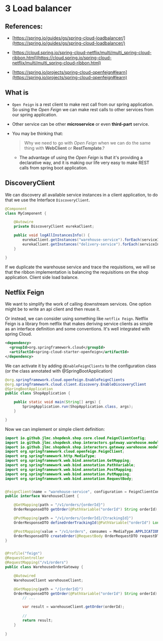# 3 Load balancer

## References:
- [https://spring.io/guides/gs/spring-cloud-loadbalancer/](https://spring.io/guides/gs/spring-cloud-loadbalancer/)
- [https://cloud.spring.io/spring-cloud-netflix/multi/multi_spring-cloud-ribbon.html](https://cloud.spring.io/spring-cloud-netflix/multi/multi_spring-cloud-ribbon.html)

- [https://spring.io/projects/spring-cloud-openfeign#learn](https://spring.io/projects/spring-cloud-openfeign#learn)



## What is

- `Open Feign` is a rest client to make rest call from our spring application. So using the *Open Feign* we can make rest calls to other services from our spring application.
- Other service can be other **microservice** or even **third-part** service.

- You may be thinking that:
  > Why we need to go with *Open Feign* when we can do the same thing with **WebClient** or **RestTemplate**.?
  
  - The advantage of using the *Open Feign* is that it's providing a declarative way, and it is making our life very easy to make REST calls from spring boot application.

    
## DiscoveryClient

We can discovery all available service instances in a client application, to do that we use the Interface `DiscoveryClient`.

```java
@Component
class MyComponent {

    @Autowire
    private DiscoveryClient eurekaClient;

    public void logAllInstancesInfo() {
        eurekaClient.getInstances("warehouse-service").forEach(serviceInstance -> LOGGER.info("warehouse Service Instance -> {}: {}", serviceInstance.getInstanceId(), serviceInstance.getPort()));
        eurekaClient.getInstances("delivery-service").forEach(serviceInstance -> LOGGER.info("delivery Service Instance -> {}: {}", serviceInstance.getInstanceId(), serviceInstance.getPort()));
    }

}

```

If we duplicate the warehouse service and trace the requisitions, we will se that the ribbon implementation is balancing the requisitions on the shop application. Client side load balance.



## Netflix Feign

We want to simplify the work of calling downstream services. One option might be to write an api client and then reuse it.

Or instead, we can consider using something like `netflix Feign`.
Netflix Feign is a library from netflix that makes deriving service clients as simple as an interface definition and some conventions. It's well integrated with spring Cloud.

```xml
<dependency>
  <groupId>org.springframework.cloud</groupId>
  <artifactId>spring-cloud-starter-openfeign</artifactId>
</dependency>
```

We can activate it by adding `@EnableFeignClients` to the configuration class (or the class annotated with @SpringBootApplication)

```java
@org.springframework.cloud.openfeign.EnableFeignClients
@org.springframework.cloud.client.discovery.EnableDiscoveryClient
@SpringBootApplication
public class ShopApplication {

    public static void main(String[] args) {
        SpringApplication.run(ShopApplication.class, args);
    }

}
```

Now we can implement or simple client definition:

```java
import io.github.jlmc.shopdesk.shop.core.cloud.FeignClientConfig;
import io.github.jlmc.shopdesk.shop.interactors.gateway.warehouse.models.OrderRequestDTO;
import io.github.jlmc.shopdesk.shop.interactors.gateway.warehouse.models.OrderResponseDTO;
import org.springframework.cloud.openfeign.FeignClient;
import org.springframework.http.MediaType;
import org.springframework.web.bind.annotation.GetMapping;
import org.springframework.web.bind.annotation.PathVariable;
import org.springframework.web.bind.annotation.PostMapping;
import org.springframework.web.bind.annotation.PutMapping;
import org.springframework.web.bind.annotation.RequestBody;


@FeignClient(name = "warehouse-service", configuration = FeignClientConfig.class, decode404 = true)
public interface WarehouseClient {

    @GetMapping(path = "/v1/orders/{orderId}")
    OrderResponseDTO getOrder(@PathVariable("orderId") String orderId);

    @PutMapping(path = "/v1/orders/{orderId}/{trackingId}")
    OrderResponseDTO defineOrderTrackingId(@PathVariable("orderId") Long orderId, @PathVariable("trackingId") String trackingId);

    @PostMapping(value = "/v1/orders", consumes = MediaType.APPLICATION_JSON_VALUE, produces = MediaType.APPLICATION_JSON_VALUE)
    OrderResponseDTO createOrder(@RequestBody OrderRequestDTO requestDTO);
}
```

```java

@Profile("feign")
@RequestController
@RequestMapping("/v1/orders")
public class WarehouseOrderGateway {

    @Autowired
    WarehouseClient warehouseClient;

    @GetMapping(path = "/{orderId}")
    OrderResponseDTO getOrder(@PathVariable("orderId") String orderId) {
        // ...

        var result = warehouseClient.getOrder(orderId);
        
        //
        return result;
    }
    
}
```
